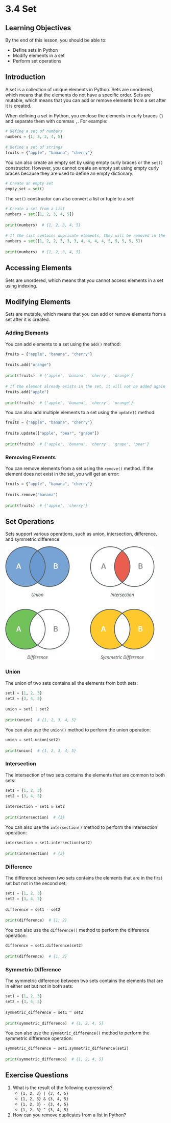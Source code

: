 # 3.4 Set

## Learning Objectives

By the end of this lesson, you should be able to:

- Define sets in Python
- Modify elements in a set
- Perform set operations

## Introduction

A set is a collection of unique elements in Python. Sets are unordered, which means that the elements do not have a specific order. Sets are mutable, which means that you can add or remove elements from a set after it is created.

When defining a set in Python, you enclose the elements in curly braces `{}` and separate them with commas `,`. For example:

```python
# Define a set of numbers
numbers = {1, 2, 3, 4, 5}

# Define a set of strings
fruits = {"apple", "banana", "cherry"}
```

You can also create an empty set by using empty curly braces or the `set()` constructor. However, you cannot create an empty set using empty curly braces because they are used to define an empty dictionary:

```python
# Create an empty set
empty_set = set()
```

The `set()` constructor can also convert a list or tuple to a set:

```python
# Create a set from a list
numbers = set([1, 2, 3, 4, 5])

print(numbers)  # {1, 2, 3, 4, 5}

# If the list contains duplicate elements, they will be removed in the set
numbers = set([1, 2, 2, 3, 3, 3, 4, 4, 4, 4, 5, 5, 5, 5, 5])

print(numbers)  # {1, 2, 3, 4, 5}
```

## Accessing Elements

Sets are unordered, which means that you cannot access elements in a set using indexing.

## Modifying Elements

Sets are mutable, which means that you can add or remove elements from a set after it is created.

### Adding Elements

You can add elements to a set using the `add()` method:

```python
fruits = {"apple", "banana", "cherry"}

fruits.add("orange")

print(fruits)  # {'apple', 'banana', 'cherry', 'orange'}

# If the element already exists in the set, it will not be added again
fruits.add("apple")

print(fruits)  # {'apple', 'banana', 'cherry', 'orange'}
```

You can also add multiple elements to a set using the `update()` method:

```python
fruits = {"apple", "banana", "cherry"}

fruits.update(["apple", "pear", "grape"])

print(fruits)  # {'apple', 'banana', 'cherry', 'grape', 'pear'}
```

### Removing Elements

You can remove elements from a set using the `remove()` method. If the element does not exist in the set, you will get an error:

```python
fruits = {"apple", "banana", "cherry"}

fruits.remove("banana")

print(fruits)  # {'apple', 'cherry'}
```

## Set Operations

Sets support various operations, such as union, intersection, difference, and symmetric difference.

![set-operations](assets/python-set.webp)

### Union

The union of two sets contains all the elements from both sets:

```python
set1 = {1, 2, 3}
set2 = {3, 4, 5}

union = set1 | set2

print(union)  # {1, 2, 3, 4, 5}
```

You can also use the `union()` method to perform the union operation:

```python
union = set1.union(set2)

print(union)  # {1, 2, 3, 4, 5}
```

### Intersection

The intersection of two sets contains the elements that are common to both sets:

```python
set1 = {1, 2, 3}
set2 = {3, 4, 5}

intersection = set1 & set2

print(intersection)  # {3}
```

You can also use the `intersection()` method to perform the intersection operation:

```python
intersection = set1.intersection(set2)

print(intersection)  # {3}
```

### Difference

The difference between two sets contains the elements that are in the first set but not in the second set:

```python
set1 = {1, 2, 3}
set2 = {3, 4, 5}

difference = set1 - set2

print(difference)  # {1, 2}
```

You can also use the `difference()` method to perform the difference operation:

```python
difference = set1.difference(set2)

print(difference)  # {1, 2}
```

### Symmetric Difference

The symmetric difference between two sets contains the elements that are in either set but not in both sets:

```python
set1 = {1, 2, 3}
set2 = {3, 4, 5}

symmetric_difference = set1 ^ set2

print(symmetric_difference)  # {1, 2, 4, 5}
```

You can also use the `symmetric_difference()` method to perform the symmetric difference operation:

```python
symmetric_difference = set1.symmetric_difference(set2)

print(symmetric_difference)  # {1, 2, 4, 5}
```

## Exercise Questions

1. What is the result of the following expressions?
   - `{1, 2, 3} | {3, 4, 5}`
   - `{1, 2, 3} & {3, 4, 5}`
   - `{1, 2, 3} - {3, 4, 5}`
   - `{1, 2, 3} ^ {3, 4, 5}`
2. How can you remove duplicates from a list in Python?
